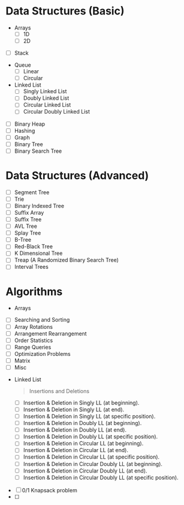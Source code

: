 # Data Structures (Basic)
- Arrays
  - [ ] 1D
  - [ ] 2D
- [ ] Stack
- Queue
  - [ ] Linear 
  - [ ] Circular
- Linked List  
  - [ ] Singly Linked List
  - [ ] Doubly Linked List
  - [ ] Circular Linked List
  - [ ] Circular Doubly Linked List
- [ ] Binary Heap
- [ ] Hashing
- [ ] Graph
- [ ] Binary Tree
- [ ] Binary Search Tree
# Data Structures (Advanced)
- [ ] Segment Tree
- [ ] Trie
- [ ] Binary Indexed Tree
- [ ] Suffix Array
- [ ] Suffix Tree
- [ ] AVL Tree
- [ ] Splay Tree
- [ ] B-Tree
- [ ] Red-Black Tree
- [ ] K Dimensional Tree
- [ ] Treap (A Randomized Binary Search Tree)
- [ ] Interval Trees
# Algorithms
- Arrays
 - [ ] Searching and Sorting
 - [ ] Array Rotations
 - [ ] Arrangement Rearrangement
 - [ ] Order Statistics
 - [ ] Range Queries
 - [ ] Optimization Problems
 - [ ] Matrix
 - [ ] Misc
- Linked List
  > Insertions and Deletions
    - [ ] Insertion & Deletion in Singly LL (at beginning).
    - [ ] Insertion & Deletion in Singly LL (at end).
    - [ ] Insertion & Deletion in Singly LL (at specific position).
    - [ ] Insertion & Deletion in Doubly LL (at beginning).
    - [ ] Insertion & Deletion in Doubly LL (at end).
    - [ ] Insertion & Deletion in Doubly LL (at specific position).
    - [ ] Insertion & Deletion in Circular LL (at beginning).
    - [ ] Insertion & Deletion in Circular LL (at end).
    - [ ] Insertion & Deletion in Circular LL (at specific position).
    - [ ] Insertion & Deletion in Circular Doubly LL (at beginning).
    - [ ] Insertion & Deletion in Circular Doubly LL (at end).
    - [ ] Insertion & Deletion in Circular Doubly LL (at specific position).
    
- [ ] 0/1 Knapsack problem
- [ ] 
